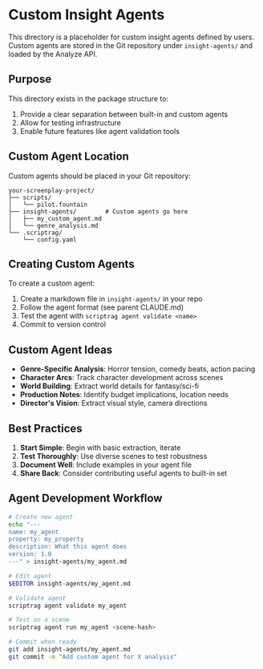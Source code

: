 # Custom Insight Agents

This directory is a placeholder for custom insight agents defined by users. Custom agents are stored in the Git repository under `insight-agents/` and loaded by the Analyze API.

## Purpose

This directory exists in the package structure to:

1. Provide a clear separation between built-in and custom agents
2. Allow for testing infrastructure
3. Enable future features like agent validation tools

## Custom Agent Location

Custom agents should be placed in your Git repository:

```text
your-screenplay-project/
├── scripts/
│   └── pilot.fountain
├── insight-agents/        # Custom agents go here
│   ├── my_custom_agent.md
│   └── genre_analysis.md
└── .scriptrag/
    └── config.yaml
```

## Creating Custom Agents

To create a custom agent:

1. Create a markdown file in `insight-agents/` in your repo
2. Follow the agent format (see parent CLAUDE.md)
3. Test the agent with `scriptrag agent validate <name>`
4. Commit to version control

## Custom Agent Ideas

- **Genre-Specific Analysis**: Horror tension, comedy beats, action pacing
- **Character Arcs**: Track character development across scenes
- **World Building**: Extract world details for fantasy/sci-fi
- **Production Notes**: Identify budget implications, location needs
- **Director's Vision**: Extract visual style, camera directions

## Best Practices

1. **Start Simple**: Begin with basic extraction, iterate
2. **Test Thoroughly**: Use diverse scenes to test robustness
3. **Document Well**: Include examples in your agent file
4. **Share Back**: Consider contributing useful agents to built-in set

## Agent Development Workflow

```bash
# Create new agent
echo "---
name: my_agent
property: my_property
description: What this agent does
version: 1.0
---" > insight-agents/my_agent.md

# Edit agent
$EDITOR insight-agents/my_agent.md

# Validate agent
scriptrag agent validate my_agent

# Test on a scene
scriptrag agent run my_agent <scene-hash>

# Commit when ready
git add insight-agents/my_agent.md
git commit -m "Add custom agent for X analysis"
```
